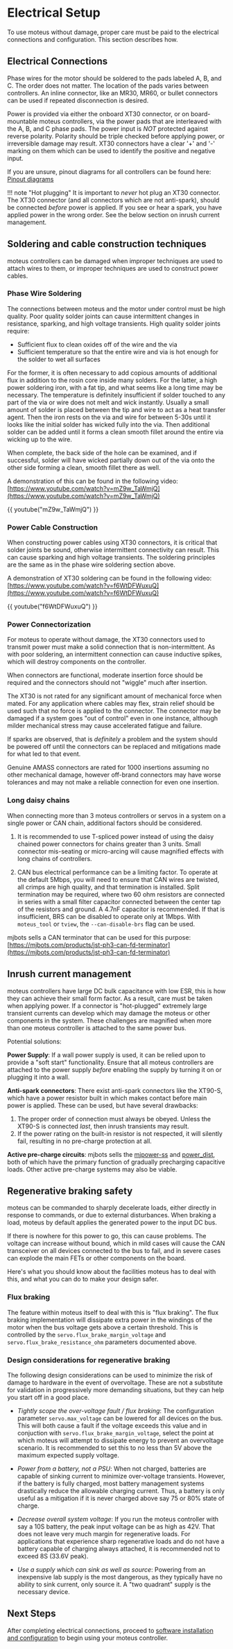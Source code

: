 # Electrical Setup

To use moteus without damage, proper care must be paid to the electrical connections and configuration.  This section describes how.

## Electrical Connections

Phase wires for the motor should be soldered to the pads labeled A, B, and C. The order does not matter. The location of the pads varies between controllers.  An inline connector, like an MR30, MR60, or bullet connectors can be used if repeated disconnection is desired.

Power is provided via either the onboard XT30 connector, or on board-mountable moteus controllers, via the power pads that are interleaved with the A, B, and C phase pads.  The power input is *NOT* protected against reverse polarity.  Polarity should be triple checked before applying power, or irreversible damage may result.  XT30 connectors have a clear '+' and '-' marking on them which can be used to identify the positive and negative input.

If you are unsure, pinout diagrams for all controllers can be found here: [Pinout diagrams](../reference/pinouts.md)

!!! note "Hot plugging"
    It is important to *never* hot plug an XT30 connector.  The XT30 connector (and all connectors which are not anti-spark), should be connected *before* power is applied.  If you see or hear a spark, you have applied power in the wrong order.  See the below section on inrush current management.

## Soldering and cable construction techniques

moteus controllers can be damaged when improper techniques are used to attach wires to them, or improper techniques are used to construct power cables.

### Phase Wire Soldering

The connections between moteus and the motor under control must be high quality.  Poor quality solder joints can cause intermittent changes in resistance, sparking, and high voltage transients.  High quality solder joints require:

* Sufficient flux to clean oxides off of the wire and the via
* Sufficient temperature so that the entire wire and via is hot enough for the solder to wet all surfaces

For the former, it is often necessary to add copious amounts of additional flux in addition to the rosin core inside many solders.  For the latter, a high power soldering iron, with a fat tip, and what seems like a long time may be necessary.  The temperature is definitely insufficient if solder touched to any part of the via or wire does not melt and wick instantly.  Usually a small amount of solder is placed between the tip and wire to act as a heat transfer agent.  Then the iron rests on the via and wire for between 5-30s until it looks like the initial solder has wicked fully into the via.  Then additional solder can be added until it forms a clean smooth fillet around the entire via wicking up to the wire.

When complete, the back side of the hole can be examined, and if successful, solder will have wicked partially down out of the via onto the other side forming a clean, smooth fillet there as well.

A demonstration of this can be found in the following video: [https://www.youtube.com/watch?v=mZ9w_TaWmjQ](https://www.youtube.com/watch?v=mZ9w_TaWmjQ)

{{ youtube("mZ9w_TaWmjQ") }}

### Power Cable Construction

When constructing power cables using XT30 connectors, it is critical that solder joints be sound, otherwise intermittent connectivity can result.  This can cause sparking and high voltage transients.  The soldering principles are the same as in the phase wire soldering section above.

A demonstration of XT30 soldering can be found in the following video:
[https://www.youtube.com/watch?v=f6WtDFWuxuQ](https://www.youtube.com/watch?v=f6WtDFWuxuQ)

{{ youtube("f6WtDFWuxuQ") }}

### Power Connectorization

For moteus to operate without damage, the XT30 connectors used to transmit power must make a solid connection that is non-intermittent.  As with poor soldering, an intermittent connection can cause inductive spikes, which will destroy components on the controller.

When connectors are functional, moderate insertion force should be required and the connectors should not "wiggle" much after insertion.

The XT30 is not rated for any significant amount of mechanical force when mated.  For any application where cables may flex, strain relief should be used such that no force is applied to the connector.  The connector may be damaged if a system goes "out of control" even in one instance, although milder mechanical stress may cause accelerated fatigue and failure.

If sparks are observed, that is *definitely* a problem and the system should be powered off until the connectors can be replaced and mitigations made for what led to that event.

Genuine AMASS connectors are rated for 1000 insertions assuming no other mechanical damage, however off-brand connectors may have worse tolerances and may not make a reliable connection for even one insertion.


### Long daisy chains

When connecting more than 3 moteus controllers or servos in a system on a single power or CAN chain, additional factors should be considered.

1. It is recommended to use T-spliced power instead of using the daisy chained power connectors for chains greater than 3 units.  Small connector mis-seating or micro-arcing will cause magnified effects with long chains of controllers.

2. CAN bus electrical performance can be a limiting factor.  To operate at the default 5Mbps, you will need to ensure that CAN wires are twisted, all crimps are high quality, and that termination is installed.  Split termination may be required, where two 60 ohm resistors are connected in series with a small filter capacitor connected between the center tap of the resistors and ground.  A 4.7nF capacitor is recommended.  If that is insufficient, BRS can be disabled to operate only at 1Mbps.  With `moteus_tool` or `tview`, the `--can-disable-brs` flag can be used.

mjbots sells a CAN terminator that can be used for this purpose: [https://mjbots.com/products/jst-ph3-can-fd-terminator](https://mjbots.com/products/jst-ph3-can-fd-terminator)

## Inrush current management

moteus controllers have large DC bulk capacitance with low ESR, this is how they can achieve their small form factor.  As a result, care must be taken when applying power.  If a connector is "hot-plugged" extremely large transient currents can develop which may damage the moteus or other components in the system.  These challenges are magnified when more than one moteus controller is attached to the same power bus.

Potential solutions:

**Power Supply**: If a wall power supply is used, it can be relied upon to provide a "soft start" functionality.  Ensure that all moteus controllers are attached to the power supply *before* enabling the supply by turning it on or plugging it into a wall.

**Anti-spark connectors**: There exist anti-spark connectors like the XT90-S, which have a power resistor built in which makes contact before main power is applied.  These can be used, but have several drawbacks:

1. The proper order of connection must always be obeyed.  Unless the XT90-S is connected *last*, then inrush transients may result.
2. If the power rating on the built-in resistor is not respected, it will silently fail, resulting in no pre-charge protection at all.

**Active pre-charge circuits**: mjbots sells the [mjpower-ss](https://mjbots.com/products/mjpower-ss) and [power_dist](https://mjbots.com/products/mjbots-power-dist-r4-5b), both of which have the primary function of gradually precharging capacitive loads.  Other active pre-charge systems may also be viable.

## Regenerative braking safety

moteus can be commanded to sharply decelerate loads, either directly in response to commands, or due to external disturbances.  When braking a load, moteus by default applies the generated power to the input DC bus.

If there is nowhere for this power to go, this can cause problems.  The voltage can increase without bound, which in mild cases will cause the CAN transceiver on all devices connected to the bus to fail, and in severe cases can explode the main FETs or other components on the board.

Here's what you should know about the facilities moteus has to deal with this, and what you can do to make your design safer.

### Flux braking

The feature within moteus itself to deal with this is "flux braking".  The flux braking implementation will dissipate extra power in the windings of the motor when the bus voltage gets above a certain threshold.  This is controlled by the `servo.flux_brake_margin_voltage` and `servo.flux_brake_resistance_ohm` parameters documented above.

### Design considerations for regenerative braking

The following design considerations can be used to minimize the risk of damage to hardware in the event of overvoltage.  These are not a substitute for validation in progressively more demanding situations, but they can help you start off in a good place.

- *Tightly scope the over-voltage fault / flux braking*: The configuration parameter `servo.max_voltage` can be lowered for all devices on the bus.  This will both cause a fault if the voltage exceeds this value and in conjuction with `servo.flux_brake_margin_voltage`, select the point at which moteus will attempt to dissipate energy to prevent an overvoltage scenario.  It is recommended to set this to no less than 5V above the maximum expected supply voltage.

- *Power from a battery, not a PSU*: When not charged, batteries are capable of sinking current to minimize over-voltage transients.  However, if the battery is fully charged, most battery management systems drastically reduce the allowable charging current.  Thus, a battery is only useful as a mitigation if it is never charged above say 75 or 80% state of charge.

- *Decrease overall system voltage*: If you run the moteus controller with say a 10S battery, the peak input voltage can be as high as 42V.  That does not leave very much margin for regenerative loads.  For applications that experience sharp regenerative loads and do not have a battery capable of charging always attached, it is recommended not to exceed 8S (33.6V peak).

- *Use a supply which can sink as well as source*: Powering from an inexpensive lab supply is the most dangerous, as they typically have no ability to sink current, only source it.  A "two quadrant" supply is the necessary device.


## Next Steps

After completing electrical connections, proceed to [software installation and configuration](software-installation.md) to begin using your moteus controller.

